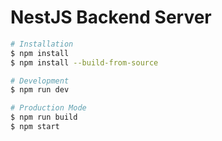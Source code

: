 # NestJS Backend Server

```bash
# Installation
$ npm install
$ npm install --build-from-source

# Development
$ npm run dev

# Production Mode
$ npm run build
$ npm start
```
